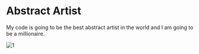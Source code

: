 # Abstract Artist
My code is going to be the best abstract artist in the world and I am going to be a millionaire.

![1](https://user-images.githubusercontent.com/54900370/86231385-1f2e7d00-bbb0-11ea-9b1c-44b580462efd.png)

